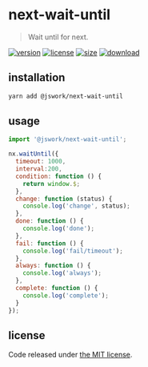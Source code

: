 # next-wait-until
> Wait until for next.

[![version][version-image]][version-url]
[![license][license-image]][license-url]
[![size][size-image]][size-url]
[![download][download-image]][download-url]

## installation
```bash
yarn add @jswork/next-wait-until
```

## usage
```js
import '@jswork/next-wait-until';

nx.waitUntil({
  timeout: 1000,
  interval:200,
  condition: function () {
    return window.$;
  },
  change: function (status) {
    console.log('change', status);
  },
  done: function () {
    console.log('done');
  },
  fail: function () {
    console.log('fail/timeout');
  },
  always: function () {
    console.log('always');
  },
  complete: function () {
    console.log('complete');
  }
});
```

## license
Code released under [the MIT license](https://github.com/afeiship/next-wait-until/blob/master/LICENSE.txt).

[version-image]: https://img.shields.io/npm/v/@jswork/next-wait-until
[version-url]: https://npmjs.org/package/@jswork/next-wait-until

[license-image]: https://img.shields.io/npm/l/@jswork/next-wait-until
[license-url]: https://github.com/afeiship/next-wait-until/blob/master/LICENSE.txt

[size-image]: https://img.shields.io/bundlephobia/minzip/@jswork/next-wait-until
[size-url]: https://github.com/afeiship/next-wait-until/blob/master/dist/next-wait-until.min.js

[download-image]: https://img.shields.io/npm/dm/@jswork/next-wait-until
[download-url]: https://www.npmjs.com/package/@jswork/next-wait-until
